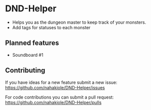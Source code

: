 # DND-Helper

- Helps you as the dungeon master to keep track of your monsters.
- Add tags for statuses to each monster

## Planned features

- Soundboard #1

## Contributing

If you have ideas for a new feature submit a new issue: https://github.com/nahakiole/DND-Helper/issues

For code contributions you can submit a pull request: https://github.com/nahakiole/DND-Helper/pulls